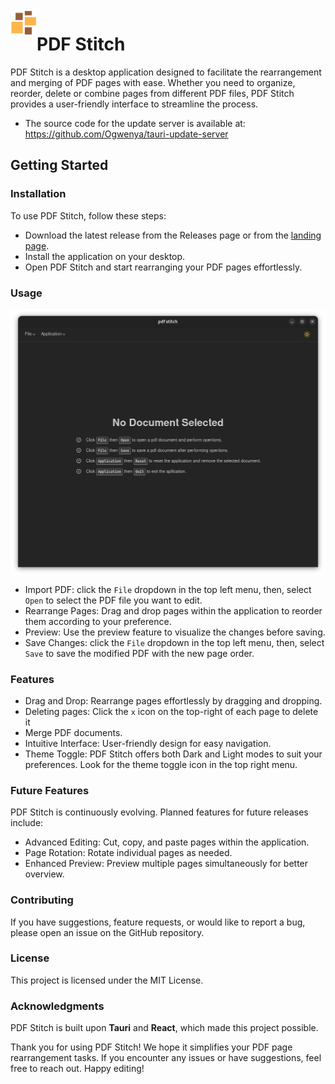 <img src="./app-icon.png" alt="pdf-stitch logo" width="42" align="left" />

# PDF Stitch

PDF Stitch is a desktop application designed to facilitate the rearrangement and merging of PDF pages with ease. Whether you need to organize, reorder, delete or combine pages from different PDF files, PDF Stitch provides a user-friendly interface to streamline the process.

- The source code for the update server is available at: https://github.com/Ogwenya/tauri-update-server

## Getting Started

### Installation

To use PDF Stitch, follow these steps:

- Download the latest release from the Releases page or from the [landing page](https://pdf-stitch.vercel.app/).
- Install the application on your desktop.
- Open PDF Stitch and start rearranging your PDF pages effortlessly.

### Usage

<img src="./src/assets/screenshot-1.png" alt="screenshot 1" align="center" />

- Import PDF: click the `File` dropdown in the top left menu, then, select `Open` to select the PDF file you want to edit.
- Rearrange Pages: Drag and drop pages within the application to reorder them according to your preference.
- Preview: Use the preview feature to visualize the changes before saving.
- Save Changes: click the `File` dropdown in the top left menu, then, select `Save` to save the modified PDF with the new page order.

### Features

- Drag and Drop: Rearrange pages effortlessly by dragging and dropping.
- Deleting pages: Click the `x` icon on the top-right of each page to delete it
- Merge PDF documents.
- Intuitive Interface: User-friendly design for easy navigation.
- Theme Toggle: PDF Stitch offers both Dark and Light modes to suit your preferences. Look for the theme toggle icon in the top right menu.

### Future Features

PDF Stitch is continuously evolving. Planned features for future releases include:

- Advanced Editing: Cut, copy, and paste pages within the application.
- Page Rotation: Rotate individual pages as needed.
- Enhanced Preview: Preview multiple pages simultaneously for better overview.

### Contributing

If you have suggestions, feature requests, or would like to report a bug, please open an issue on the GitHub repository.

### License

This project is licensed under the MIT License.

### Acknowledgments

PDF Stitch is built upon **Tauri** and **React**, which made this project possible.

Thank you for using PDF Stitch! We hope it simplifies your PDF page rearrangement tasks. If you encounter any issues or have suggestions, feel free to reach out. Happy editing!
